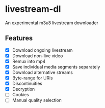 # livestream-dl

An experimental m3u8 livestream downloader

## Features

- [x] Download ongoing livestream
- [x] Download non-live video
- [x] Remux into mp4
- [x] Save individual media segments separately
- [x] Download alternative streams
- [x] Byte-range for URIs
- [x] Discontinuities
- [x] Decryption
- [ ] Cookies
- [ ] Manual quality selection
